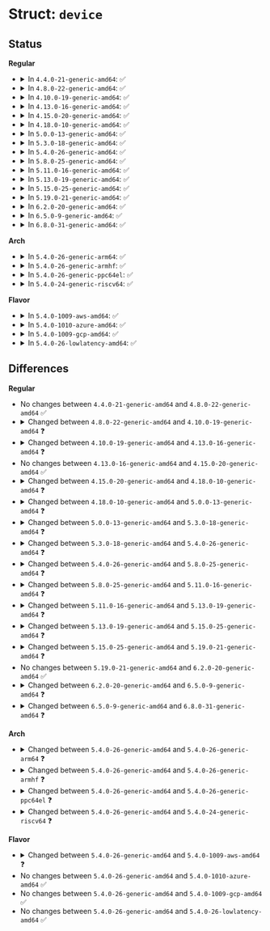 # Struct: <code>device</code>

## Status
<b>Regular</b>
<ul>
<li>
<details>
<summary>In <code>4.4.0-21-generic-amd64</code>: ✅</summary>

```c
struct device {
    struct device * parent;
    struct device_private * p;
    struct kobject kobj;
    const char * init_name;
    const struct device_type * type;
    struct mutex mutex;
    struct bus_type * bus;
    struct device_driver * driver;
    void * platform_data;
    void * driver_data;
    struct dev_pm_info power;
    struct dev_pm_domain * pm_domain;
    struct irq_domain * msi_domain;
    struct dev_pin_info * pins;
    struct list_head msi_list;
    int numa_node;
    u64 * dma_mask;
    u64 coherent_dma_mask;
    long unsigned int dma_pfn_offset;
    struct device_dma_parameters * dma_parms;
    struct list_head dma_pools;
    struct dma_coherent_mem * dma_mem;
    struct dev_archdata archdata;
    struct device_node * of_node;
    struct fwnode_handle * fwnode;
    dev_t devt;
    u32 id;
    spinlock_t devres_lock;
    struct list_head devres_head;
    struct klist_node knode_class;
    struct class * class;
    const struct attribute_group * * groups;
    void (*)(struct device *) release;
    struct iommu_group * iommu_group;
    bool offline_disabled;
    bool offline;
}
```
</details>
</li>
<li>
<details>
<summary>In <code>4.8.0-22-generic-amd64</code>: ✅</summary>

```c
struct device {
    struct device * parent;
    struct device_private * p;
    struct kobject kobj;
    const char * init_name;
    const struct device_type * type;
    struct mutex mutex;
    struct bus_type * bus;
    struct device_driver * driver;
    void * platform_data;
    void * driver_data;
    struct dev_pm_info power;
    struct dev_pm_domain * pm_domain;
    struct irq_domain * msi_domain;
    struct dev_pin_info * pins;
    struct list_head msi_list;
    int numa_node;
    u64 * dma_mask;
    u64 coherent_dma_mask;
    long unsigned int dma_pfn_offset;
    struct device_dma_parameters * dma_parms;
    struct list_head dma_pools;
    struct dma_coherent_mem * dma_mem;
    struct dev_archdata archdata;
    struct device_node * of_node;
    struct fwnode_handle * fwnode;
    dev_t devt;
    u32 id;
    spinlock_t devres_lock;
    struct list_head devres_head;
    struct klist_node knode_class;
    struct class * class;
    const struct attribute_group * * groups;
    void (*)(struct device *) release;
    struct iommu_group * iommu_group;
    bool offline_disabled;
    bool offline;
}
```
</details>
</li>
<li>
<details>
<summary>In <code>4.10.0-19-generic-amd64</code>: ✅</summary>

```c
struct device {
    struct device * parent;
    struct device_private * p;
    struct kobject kobj;
    const char * init_name;
    const struct device_type * type;
    struct mutex mutex;
    struct bus_type * bus;
    struct device_driver * driver;
    void * platform_data;
    void * driver_data;
    struct dev_links_info links;
    struct dev_pm_info power;
    struct dev_pm_domain * pm_domain;
    struct irq_domain * msi_domain;
    struct dev_pin_info * pins;
    struct list_head msi_list;
    int numa_node;
    u64 * dma_mask;
    u64 coherent_dma_mask;
    long unsigned int dma_pfn_offset;
    struct device_dma_parameters * dma_parms;
    struct list_head dma_pools;
    struct dma_coherent_mem * dma_mem;
    struct dev_archdata archdata;
    struct device_node * of_node;
    struct fwnode_handle * fwnode;
    dev_t devt;
    u32 id;
    spinlock_t devres_lock;
    struct list_head devres_head;
    struct klist_node knode_class;
    struct class * class;
    const struct attribute_group * * groups;
    void (*)(struct device *) release;
    struct iommu_group * iommu_group;
    struct iommu_fwspec * iommu_fwspec;
    bool offline_disabled;
    bool offline;
}
```
</details>
</li>
<li>
<details>
<summary>In <code>4.13.0-16-generic-amd64</code>: ✅</summary>

```c
struct device {
    struct device * parent;
    struct device_private * p;
    struct kobject kobj;
    const char * init_name;
    const struct device_type * type;
    struct mutex mutex;
    struct bus_type * bus;
    struct device_driver * driver;
    void * platform_data;
    void * driver_data;
    struct dev_links_info links;
    struct dev_pm_info power;
    struct dev_pm_domain * pm_domain;
    struct irq_domain * msi_domain;
    struct dev_pin_info * pins;
    struct list_head msi_list;
    int numa_node;
    const struct dma_map_ops * dma_ops;
    u64 * dma_mask;
    u64 coherent_dma_mask;
    long unsigned int dma_pfn_offset;
    struct device_dma_parameters * dma_parms;
    struct list_head dma_pools;
    struct dma_coherent_mem * dma_mem;
    struct dev_archdata archdata;
    struct device_node * of_node;
    struct fwnode_handle * fwnode;
    dev_t devt;
    u32 id;
    spinlock_t devres_lock;
    struct list_head devres_head;
    struct klist_node knode_class;
    struct class * class;
    const struct attribute_group * * groups;
    void (*)(struct device *) release;
    struct iommu_group * iommu_group;
    struct iommu_fwspec * iommu_fwspec;
    bool offline_disabled;
    bool offline;
    bool of_node_reused;
}
```
</details>
</li>
<li>
<details>
<summary>In <code>4.15.0-20-generic-amd64</code>: ✅</summary>

```c
struct device {
    struct device * parent;
    struct device_private * p;
    struct kobject kobj;
    const char * init_name;
    const struct device_type * type;
    struct mutex mutex;
    struct bus_type * bus;
    struct device_driver * driver;
    void * platform_data;
    void * driver_data;
    struct dev_links_info links;
    struct dev_pm_info power;
    struct dev_pm_domain * pm_domain;
    struct irq_domain * msi_domain;
    struct dev_pin_info * pins;
    struct list_head msi_list;
    int numa_node;
    const struct dma_map_ops * dma_ops;
    u64 * dma_mask;
    u64 coherent_dma_mask;
    long unsigned int dma_pfn_offset;
    struct device_dma_parameters * dma_parms;
    struct list_head dma_pools;
    struct dma_coherent_mem * dma_mem;
    struct dev_archdata archdata;
    struct device_node * of_node;
    struct fwnode_handle * fwnode;
    dev_t devt;
    u32 id;
    spinlock_t devres_lock;
    struct list_head devres_head;
    struct klist_node knode_class;
    struct class * class;
    const struct attribute_group * * groups;
    void (*)(struct device *) release;
    struct iommu_group * iommu_group;
    struct iommu_fwspec * iommu_fwspec;
    bool offline_disabled;
    bool offline;
    bool of_node_reused;
}
```
</details>
</li>
<li>
<details>
<summary>In <code>4.18.0-10-generic-amd64</code>: ✅</summary>

```c
struct device {
    struct device * parent;
    struct device_private * p;
    struct kobject kobj;
    const char * init_name;
    const struct device_type * type;
    struct mutex mutex;
    struct bus_type * bus;
    struct device_driver * driver;
    void * platform_data;
    void * driver_data;
    struct dev_links_info links;
    struct dev_pm_info power;
    struct dev_pm_domain * pm_domain;
    struct irq_domain * msi_domain;
    struct dev_pin_info * pins;
    struct list_head msi_list;
    int numa_node;
    const struct dma_map_ops * dma_ops;
    u64 * dma_mask;
    u64 coherent_dma_mask;
    long unsigned int dma_pfn_offset;
    struct device_dma_parameters * dma_parms;
    struct list_head dma_pools;
    struct dma_coherent_mem * dma_mem;
    struct dev_archdata archdata;
    struct device_node * of_node;
    struct fwnode_handle * fwnode;
    dev_t devt;
    u32 id;
    spinlock_t devres_lock;
    struct list_head devres_head;
    struct klist_node knode_class;
    struct class * class;
    const struct attribute_group * * groups;
    void (*)(struct device *) release;
    struct iommu_group * iommu_group;
    struct iommu_fwspec * iommu_fwspec;
    bool offline_disabled;
    bool offline;
    bool of_node_reused;
    bool dma_32bit_limit;
}
```
</details>
</li>
<li>
<details>
<summary>In <code>5.0.0-13-generic-amd64</code>: ✅</summary>

```c
struct device {
    struct device * parent;
    struct device_private * p;
    struct kobject kobj;
    const char * init_name;
    const struct device_type * type;
    struct mutex mutex;
    struct bus_type * bus;
    struct device_driver * driver;
    void * platform_data;
    void * driver_data;
    struct dev_links_info links;
    struct dev_pm_info power;
    struct dev_pm_domain * pm_domain;
    struct irq_domain * msi_domain;
    struct dev_pin_info * pins;
    struct list_head msi_list;
    int numa_node;
    const struct dma_map_ops * dma_ops;
    u64 * dma_mask;
    u64 coherent_dma_mask;
    u64 bus_dma_mask;
    long unsigned int dma_pfn_offset;
    struct device_dma_parameters * dma_parms;
    struct list_head dma_pools;
    struct dma_coherent_mem * dma_mem;
    struct dev_archdata archdata;
    struct device_node * of_node;
    struct fwnode_handle * fwnode;
    dev_t devt;
    u32 id;
    spinlock_t devres_lock;
    struct list_head devres_head;
    struct klist_node knode_class;
    struct class * class;
    const struct attribute_group * * groups;
    void (*)(struct device *) release;
    struct iommu_group * iommu_group;
    struct iommu_fwspec * iommu_fwspec;
    bool offline_disabled;
    bool offline;
    bool of_node_reused;
}
```
</details>
</li>
<li>
<details>
<summary>In <code>5.3.0-18-generic-amd64</code>: ✅</summary>

```c
struct device {
    struct kobject kobj;
    struct device * parent;
    struct device_private * p;
    const char * init_name;
    const struct device_type * type;
    struct bus_type * bus;
    struct device_driver * driver;
    void * platform_data;
    void * driver_data;
    struct mutex mutex;
    struct dev_links_info links;
    struct dev_pm_info power;
    struct dev_pm_domain * pm_domain;
    struct irq_domain * msi_domain;
    struct dev_pin_info * pins;
    struct list_head msi_list;
    const struct dma_map_ops * dma_ops;
    u64 * dma_mask;
    u64 coherent_dma_mask;
    u64 bus_dma_mask;
    long unsigned int dma_pfn_offset;
    struct device_dma_parameters * dma_parms;
    struct list_head dma_pools;
    struct dma_coherent_mem * dma_mem;
    struct dev_archdata archdata;
    struct device_node * of_node;
    struct fwnode_handle * fwnode;
    int numa_node;
    dev_t devt;
    u32 id;
    spinlock_t devres_lock;
    struct list_head devres_head;
    struct class * class;
    const struct attribute_group * * groups;
    void (*)(struct device *) release;
    struct iommu_group * iommu_group;
    struct iommu_fwspec * iommu_fwspec;
    struct iommu_param * iommu_param;
    bool offline_disabled;
    bool offline;
    bool of_node_reused;
}
```
</details>
</li>
<li>
<details>
<summary>In <code>5.4.0-26-generic-amd64</code>: ✅</summary>

```c
struct device {
    struct kobject kobj;
    struct device * parent;
    struct device_private * p;
    const char * init_name;
    const struct device_type * type;
    struct bus_type * bus;
    struct device_driver * driver;
    void * platform_data;
    void * driver_data;
    struct mutex mutex;
    struct dev_links_info links;
    struct dev_pm_info power;
    struct dev_pm_domain * pm_domain;
    struct irq_domain * msi_domain;
    struct dev_pin_info * pins;
    struct list_head msi_list;
    const struct dma_map_ops * dma_ops;
    u64 * dma_mask;
    u64 coherent_dma_mask;
    u64 bus_dma_mask;
    long unsigned int dma_pfn_offset;
    struct device_dma_parameters * dma_parms;
    struct list_head dma_pools;
    struct dev_archdata archdata;
    struct device_node * of_node;
    struct fwnode_handle * fwnode;
    int numa_node;
    dev_t devt;
    u32 id;
    spinlock_t devres_lock;
    struct list_head devres_head;
    struct class * class;
    const struct attribute_group * * groups;
    void (*)(struct device *) release;
    struct iommu_group * iommu_group;
    struct iommu_fwspec * iommu_fwspec;
    struct iommu_param * iommu_param;
    bool offline_disabled;
    bool offline;
    bool of_node_reused;
}
```
</details>
</li>
<li>
<details>
<summary>In <code>5.8.0-25-generic-amd64</code>: ✅</summary>

```c
struct device {
    struct kobject kobj;
    struct device * parent;
    struct device_private * p;
    const char * init_name;
    const struct device_type * type;
    struct bus_type * bus;
    struct device_driver * driver;
    void * platform_data;
    void * driver_data;
    struct mutex mutex;
    struct dev_links_info links;
    struct dev_pm_info power;
    struct dev_pm_domain * pm_domain;
    struct irq_domain * msi_domain;
    struct dev_pin_info * pins;
    struct list_head msi_list;
    const struct dma_map_ops * dma_ops;
    u64 * dma_mask;
    u64 coherent_dma_mask;
    u64 bus_dma_limit;
    long unsigned int dma_pfn_offset;
    struct device_dma_parameters * dma_parms;
    struct list_head dma_pools;
    struct dev_archdata archdata;
    struct device_node * of_node;
    struct fwnode_handle * fwnode;
    int numa_node;
    dev_t devt;
    u32 id;
    spinlock_t devres_lock;
    struct list_head devres_head;
    struct class * class;
    const struct attribute_group * * groups;
    void (*)(struct device *) release;
    struct iommu_group * iommu_group;
    struct dev_iommu * iommu;
    bool offline_disabled;
    bool offline;
    bool of_node_reused;
    bool state_synced;
}
```
</details>
</li>
<li>
<details>
<summary>In <code>5.11.0-16-generic-amd64</code>: ✅</summary>

```c
struct device {
    struct kobject kobj;
    struct device * parent;
    struct device_private * p;
    const char * init_name;
    const struct device_type * type;
    struct bus_type * bus;
    struct device_driver * driver;
    void * platform_data;
    void * driver_data;
    struct mutex mutex;
    struct dev_links_info links;
    struct dev_pm_info power;
    struct dev_pm_domain * pm_domain;
    struct em_perf_domain * em_pd;
    struct irq_domain * msi_domain;
    struct dev_pin_info * pins;
    struct list_head msi_list;
    const struct dma_map_ops * dma_ops;
    u64 * dma_mask;
    u64 coherent_dma_mask;
    u64 bus_dma_limit;
    const struct bus_dma_region * dma_range_map;
    struct device_dma_parameters * dma_parms;
    struct list_head dma_pools;
    struct dev_archdata archdata;
    struct device_node * of_node;
    struct fwnode_handle * fwnode;
    int numa_node;
    dev_t devt;
    u32 id;
    spinlock_t devres_lock;
    struct list_head devres_head;
    struct class * class;
    const struct attribute_group * * groups;
    void (*)(struct device *) release;
    struct iommu_group * iommu_group;
    struct dev_iommu * iommu;
    bool offline_disabled;
    bool offline;
    bool of_node_reused;
    bool state_synced;
}
```
</details>
</li>
<li>
<details>
<summary>In <code>5.13.0-19-generic-amd64</code>: ✅</summary>

```c
struct device {
    struct kobject kobj;
    struct device * parent;
    struct device_private * p;
    const char * init_name;
    const struct device_type * type;
    struct bus_type * bus;
    struct device_driver * driver;
    void * platform_data;
    void * driver_data;
    struct mutex mutex;
    struct dev_links_info links;
    struct dev_pm_info power;
    struct dev_pm_domain * pm_domain;
    struct em_perf_domain * em_pd;
    struct irq_domain * msi_domain;
    struct dev_pin_info * pins;
    raw_spinlock_t msi_lock;
    struct list_head msi_list;
    const struct dma_map_ops * dma_ops;
    u64 * dma_mask;
    u64 coherent_dma_mask;
    u64 bus_dma_limit;
    const struct bus_dma_region * dma_range_map;
    struct device_dma_parameters * dma_parms;
    struct list_head dma_pools;
    struct dev_archdata archdata;
    struct device_node * of_node;
    struct fwnode_handle * fwnode;
    int numa_node;
    dev_t devt;
    u32 id;
    spinlock_t devres_lock;
    struct list_head devres_head;
    struct class * class;
    const struct attribute_group * * groups;
    void (*)(struct device *) release;
    struct iommu_group * iommu_group;
    struct dev_iommu * iommu;
    bool offline_disabled;
    bool offline;
    bool of_node_reused;
    bool state_synced;
    bool can_match;
}
```
</details>
</li>
<li>
<details>
<summary>In <code>5.15.0-25-generic-amd64</code>: ✅</summary>

```c
struct device {
    struct kobject kobj;
    struct device * parent;
    struct device_private * p;
    const char * init_name;
    const struct device_type * type;
    struct bus_type * bus;
    struct device_driver * driver;
    void * platform_data;
    void * driver_data;
    struct mutex mutex;
    struct dev_links_info links;
    struct dev_pm_info power;
    struct dev_pm_domain * pm_domain;
    struct em_perf_domain * em_pd;
    struct irq_domain * msi_domain;
    struct dev_pin_info * pins;
    raw_spinlock_t msi_lock;
    struct list_head msi_list;
    const struct dma_map_ops * dma_ops;
    u64 * dma_mask;
    u64 coherent_dma_mask;
    u64 bus_dma_limit;
    const struct bus_dma_region * dma_range_map;
    struct device_dma_parameters * dma_parms;
    struct list_head dma_pools;
    struct io_tlb_mem * dma_io_tlb_mem;
    struct dev_archdata archdata;
    struct device_node * of_node;
    struct fwnode_handle * fwnode;
    int numa_node;
    dev_t devt;
    u32 id;
    spinlock_t devres_lock;
    struct list_head devres_head;
    struct class * class;
    const struct attribute_group * * groups;
    void (*)(struct device *) release;
    struct iommu_group * iommu_group;
    struct dev_iommu * iommu;
    enum device_removable removable;
    bool offline_disabled;
    bool offline;
    bool of_node_reused;
    bool state_synced;
    bool can_match;
}
```
</details>
</li>
<li>
<details>
<summary>In <code>5.19.0-21-generic-amd64</code>: ✅</summary>

```c
struct device {
    struct kobject kobj;
    struct device * parent;
    struct device_private * p;
    const char * init_name;
    const struct device_type * type;
    struct bus_type * bus;
    struct device_driver * driver;
    void * platform_data;
    void * driver_data;
    struct mutex mutex;
    struct dev_links_info links;
    struct dev_pm_info power;
    struct dev_pm_domain * pm_domain;
    struct em_perf_domain * em_pd;
    struct dev_pin_info * pins;
    struct dev_msi_info msi;
    const struct dma_map_ops * dma_ops;
    u64 * dma_mask;
    u64 coherent_dma_mask;
    u64 bus_dma_limit;
    const struct bus_dma_region * dma_range_map;
    struct device_dma_parameters * dma_parms;
    struct list_head dma_pools;
    struct io_tlb_mem * dma_io_tlb_mem;
    struct dev_archdata archdata;
    struct device_node * of_node;
    struct fwnode_handle * fwnode;
    int numa_node;
    dev_t devt;
    u32 id;
    spinlock_t devres_lock;
    struct list_head devres_head;
    struct class * class;
    const struct attribute_group * * groups;
    void (*)(struct device *) release;
    struct iommu_group * iommu_group;
    struct dev_iommu * iommu;
    struct device_physical_location * physical_location;
    enum device_removable removable;
    bool offline_disabled;
    bool offline;
    bool of_node_reused;
    bool state_synced;
    bool can_match;
}
```
</details>
</li>
<li>
<details>
<summary>In <code>6.2.0-20-generic-amd64</code>: ✅</summary>

```c
struct device {
    struct kobject kobj;
    struct device * parent;
    struct device_private * p;
    const char * init_name;
    const struct device_type * type;
    struct bus_type * bus;
    struct device_driver * driver;
    void * platform_data;
    void * driver_data;
    struct mutex mutex;
    struct dev_links_info links;
    struct dev_pm_info power;
    struct dev_pm_domain * pm_domain;
    struct em_perf_domain * em_pd;
    struct dev_pin_info * pins;
    struct dev_msi_info msi;
    const struct dma_map_ops * dma_ops;
    u64 * dma_mask;
    u64 coherent_dma_mask;
    u64 bus_dma_limit;
    const struct bus_dma_region * dma_range_map;
    struct device_dma_parameters * dma_parms;
    struct list_head dma_pools;
    struct io_tlb_mem * dma_io_tlb_mem;
    struct dev_archdata archdata;
    struct device_node * of_node;
    struct fwnode_handle * fwnode;
    int numa_node;
    dev_t devt;
    u32 id;
    spinlock_t devres_lock;
    struct list_head devres_head;
    struct class * class;
    const struct attribute_group * * groups;
    void (*)(struct device *) release;
    struct iommu_group * iommu_group;
    struct dev_iommu * iommu;
    struct device_physical_location * physical_location;
    enum device_removable removable;
    bool offline_disabled;
    bool offline;
    bool of_node_reused;
    bool state_synced;
    bool can_match;
}
```
</details>
</li>
<li>
<details>
<summary>In <code>6.5.0-9-generic-amd64</code>: ✅</summary>

```c
struct device {
    struct kobject kobj;
    struct device * parent;
    struct device_private * p;
    const char * init_name;
    const struct device_type * type;
    const struct bus_type * bus;
    struct device_driver * driver;
    void * platform_data;
    void * driver_data;
    struct mutex mutex;
    struct dev_links_info links;
    struct dev_pm_info power;
    struct dev_pm_domain * pm_domain;
    struct em_perf_domain * em_pd;
    struct dev_pin_info * pins;
    struct dev_msi_info msi;
    const struct dma_map_ops * dma_ops;
    u64 * dma_mask;
    u64 coherent_dma_mask;
    u64 bus_dma_limit;
    const struct bus_dma_region * dma_range_map;
    struct device_dma_parameters * dma_parms;
    struct list_head dma_pools;
    struct io_tlb_mem * dma_io_tlb_mem;
    struct dev_archdata archdata;
    struct device_node * of_node;
    struct fwnode_handle * fwnode;
    int numa_node;
    dev_t devt;
    u32 id;
    spinlock_t devres_lock;
    struct list_head devres_head;
    const struct class * class;
    const struct attribute_group * * groups;
    void (*)(struct device *) release;
    struct iommu_group * iommu_group;
    struct dev_iommu * iommu;
    struct device_physical_location * physical_location;
    enum device_removable removable;
    bool offline_disabled;
    bool offline;
    bool of_node_reused;
    bool state_synced;
    bool can_match;
}
```
</details>
</li>
<li>
<details>
<summary>In <code>6.8.0-31-generic-amd64</code>: ✅</summary>

```c
struct device {
    struct kobject kobj;
    struct device * parent;
    struct device_private * p;
    const char * init_name;
    const struct device_type * type;
    const struct bus_type * bus;
    struct device_driver * driver;
    void * platform_data;
    void * driver_data;
    struct mutex mutex;
    struct dev_links_info links;
    struct dev_pm_info power;
    struct dev_pm_domain * pm_domain;
    struct em_perf_domain * em_pd;
    struct dev_pin_info * pins;
    struct dev_msi_info msi;
    const struct dma_map_ops * dma_ops;
    u64 * dma_mask;
    u64 coherent_dma_mask;
    u64 bus_dma_limit;
    const struct bus_dma_region * dma_range_map;
    struct device_dma_parameters * dma_parms;
    struct list_head dma_pools;
    struct io_tlb_mem * dma_io_tlb_mem;
    struct list_head dma_io_tlb_pools;
    spinlock_t dma_io_tlb_lock;
    bool dma_uses_io_tlb;
    struct dev_archdata archdata;
    struct device_node * of_node;
    struct fwnode_handle * fwnode;
    int numa_node;
    dev_t devt;
    u32 id;
    spinlock_t devres_lock;
    struct list_head devres_head;
    const struct class * class;
    const struct attribute_group * * groups;
    void (*)(struct device *) release;
    struct iommu_group * iommu_group;
    struct dev_iommu * iommu;
    struct device_physical_location * physical_location;
    enum device_removable removable;
    bool offline_disabled;
    bool offline;
    bool of_node_reused;
    bool state_synced;
    bool can_match;
}
```
</details>
</li>
</ul>
<b>Arch</b>
<ul>
<li>
<details>
<summary>In <code>5.4.0-26-generic-arm64</code>: ✅</summary>

```c
struct device {
    struct kobject kobj;
    struct device * parent;
    struct device_private * p;
    const char * init_name;
    const struct device_type * type;
    struct bus_type * bus;
    struct device_driver * driver;
    void * platform_data;
    void * driver_data;
    struct mutex mutex;
    struct dev_links_info links;
    struct dev_pm_info power;
    struct dev_pm_domain * pm_domain;
    struct irq_domain * msi_domain;
    struct dev_pin_info * pins;
    struct list_head msi_list;
    const struct dma_map_ops * dma_ops;
    u64 * dma_mask;
    u64 coherent_dma_mask;
    u64 bus_dma_mask;
    long unsigned int dma_pfn_offset;
    struct device_dma_parameters * dma_parms;
    struct list_head dma_pools;
    struct dma_coherent_mem * dma_mem;
    struct cma * cma_area;
    struct dev_archdata archdata;
    struct device_node * of_node;
    struct fwnode_handle * fwnode;
    int numa_node;
    dev_t devt;
    u32 id;
    spinlock_t devres_lock;
    struct list_head devres_head;
    struct class * class;
    const struct attribute_group * * groups;
    void (*)(struct device *) release;
    struct iommu_group * iommu_group;
    struct iommu_fwspec * iommu_fwspec;
    struct iommu_param * iommu_param;
    bool offline_disabled;
    bool offline;
    bool of_node_reused;
    bool dma_coherent;
}
```
</details>
</li>
<li>
<details>
<summary>In <code>5.4.0-26-generic-armhf</code>: ✅</summary>

```c
struct device {
    struct kobject kobj;
    struct device * parent;
    struct device_private * p;
    const char * init_name;
    const struct device_type * type;
    struct bus_type * bus;
    struct device_driver * driver;
    void * platform_data;
    void * driver_data;
    struct mutex mutex;
    struct dev_links_info links;
    struct dev_pm_info power;
    struct dev_pm_domain * pm_domain;
    struct irq_domain * msi_domain;
    struct dev_pin_info * pins;
    struct list_head msi_list;
    const struct dma_map_ops * dma_ops;
    u64 * dma_mask;
    u64 coherent_dma_mask;
    u64 bus_dma_mask;
    long unsigned int dma_pfn_offset;
    struct device_dma_parameters * dma_parms;
    struct list_head dma_pools;
    struct dma_coherent_mem * dma_mem;
    struct cma * cma_area;
    struct dev_archdata archdata;
    struct device_node * of_node;
    struct fwnode_handle * fwnode;
    dev_t devt;
    u32 id;
    spinlock_t devres_lock;
    struct list_head devres_head;
    struct class * class;
    const struct attribute_group * * groups;
    void (*)(struct device *) release;
    struct iommu_group * iommu_group;
    struct iommu_fwspec * iommu_fwspec;
    struct iommu_param * iommu_param;
    bool offline_disabled;
    bool offline;
    bool of_node_reused;
}
```
</details>
</li>
<li>
<details>
<summary>In <code>5.4.0-26-generic-ppc64el</code>: ✅</summary>

```c
struct device {
    struct kobject kobj;
    struct device * parent;
    struct device_private * p;
    const char * init_name;
    const struct device_type * type;
    struct bus_type * bus;
    struct device_driver * driver;
    void * platform_data;
    void * driver_data;
    struct mutex mutex;
    struct dev_links_info links;
    struct dev_pm_info power;
    struct dev_pm_domain * pm_domain;
    struct dev_pin_info * pins;
    struct list_head msi_list;
    const struct dma_map_ops * dma_ops;
    u64 * dma_mask;
    u64 coherent_dma_mask;
    u64 bus_dma_mask;
    long unsigned int dma_pfn_offset;
    struct device_dma_parameters * dma_parms;
    struct list_head dma_pools;
    struct dma_coherent_mem * dma_mem;
    struct dev_archdata archdata;
    struct device_node * of_node;
    struct fwnode_handle * fwnode;
    int numa_node;
    dev_t devt;
    u32 id;
    spinlock_t devres_lock;
    struct list_head devres_head;
    struct class * class;
    const struct attribute_group * * groups;
    void (*)(struct device *) release;
    struct iommu_group * iommu_group;
    struct iommu_fwspec * iommu_fwspec;
    struct iommu_param * iommu_param;
    bool offline_disabled;
    bool offline;
    bool of_node_reused;
}
```
</details>
</li>
<li>
<details>
<summary>In <code>5.4.0-24-generic-riscv64</code>: ✅</summary>

```c
struct device {
    struct kobject kobj;
    struct device * parent;
    struct device_private * p;
    const char * init_name;
    const struct device_type * type;
    struct bus_type * bus;
    struct device_driver * driver;
    void * platform_data;
    void * driver_data;
    struct mutex mutex;
    struct dev_links_info links;
    struct dev_pm_info power;
    struct dev_pm_domain * pm_domain;
    struct irq_domain * msi_domain;
    struct dev_pin_info * pins;
    struct list_head msi_list;
    const struct dma_map_ops * dma_ops;
    u64 * dma_mask;
    u64 coherent_dma_mask;
    u64 bus_dma_mask;
    long unsigned int dma_pfn_offset;
    struct device_dma_parameters * dma_parms;
    struct list_head dma_pools;
    struct dma_coherent_mem * dma_mem;
    struct cma * cma_area;
    struct dev_archdata archdata;
    struct device_node * of_node;
    struct fwnode_handle * fwnode;
    dev_t devt;
    u32 id;
    spinlock_t devres_lock;
    struct list_head devres_head;
    struct class * class;
    const struct attribute_group * * groups;
    void (*)(struct device *) release;
    struct iommu_group * iommu_group;
    struct iommu_fwspec * iommu_fwspec;
    struct iommu_param * iommu_param;
    bool offline_disabled;
    bool offline;
    bool of_node_reused;
}
```
</details>
</li>
</ul>
<b>Flavor</b>
<ul>
<li>
<details>
<summary>In <code>5.4.0-1009-aws-amd64</code>: ✅</summary>

```c
struct device {
    struct kobject kobj;
    struct device * parent;
    struct device_private * p;
    const char * init_name;
    const struct device_type * type;
    struct bus_type * bus;
    struct device_driver * driver;
    void * platform_data;
    void * driver_data;
    struct mutex mutex;
    struct dev_links_info links;
    struct dev_pm_info power;
    struct dev_pm_domain * pm_domain;
    struct irq_domain * msi_domain;
    struct dev_pin_info * pins;
    struct list_head msi_list;
    const struct dma_map_ops * dma_ops;
    u64 * dma_mask;
    u64 coherent_dma_mask;
    u64 bus_dma_mask;
    long unsigned int dma_pfn_offset;
    struct device_dma_parameters * dma_parms;
    struct list_head dma_pools;
    struct cma * cma_area;
    struct dev_archdata archdata;
    struct device_node * of_node;
    struct fwnode_handle * fwnode;
    int numa_node;
    dev_t devt;
    u32 id;
    spinlock_t devres_lock;
    struct list_head devres_head;
    struct class * class;
    const struct attribute_group * * groups;
    void (*)(struct device *) release;
    struct iommu_group * iommu_group;
    struct iommu_fwspec * iommu_fwspec;
    struct iommu_param * iommu_param;
    bool offline_disabled;
    bool offline;
    bool of_node_reused;
}
```
</details>
</li>
<li>
<details>
<summary>In <code>5.4.0-1010-azure-amd64</code>: ✅</summary>

```c
struct device {
    struct kobject kobj;
    struct device * parent;
    struct device_private * p;
    const char * init_name;
    const struct device_type * type;
    struct bus_type * bus;
    struct device_driver * driver;
    void * platform_data;
    void * driver_data;
    struct mutex mutex;
    struct dev_links_info links;
    struct dev_pm_info power;
    struct dev_pm_domain * pm_domain;
    struct irq_domain * msi_domain;
    struct dev_pin_info * pins;
    struct list_head msi_list;
    const struct dma_map_ops * dma_ops;
    u64 * dma_mask;
    u64 coherent_dma_mask;
    u64 bus_dma_mask;
    long unsigned int dma_pfn_offset;
    struct device_dma_parameters * dma_parms;
    struct list_head dma_pools;
    struct dev_archdata archdata;
    struct device_node * of_node;
    struct fwnode_handle * fwnode;
    int numa_node;
    dev_t devt;
    u32 id;
    spinlock_t devres_lock;
    struct list_head devres_head;
    struct class * class;
    const struct attribute_group * * groups;
    void (*)(struct device *) release;
    struct iommu_group * iommu_group;
    struct iommu_fwspec * iommu_fwspec;
    struct iommu_param * iommu_param;
    bool offline_disabled;
    bool offline;
    bool of_node_reused;
}
```
</details>
</li>
<li>
<details>
<summary>In <code>5.4.0-1009-gcp-amd64</code>: ✅</summary>

```c
struct device {
    struct kobject kobj;
    struct device * parent;
    struct device_private * p;
    const char * init_name;
    const struct device_type * type;
    struct bus_type * bus;
    struct device_driver * driver;
    void * platform_data;
    void * driver_data;
    struct mutex mutex;
    struct dev_links_info links;
    struct dev_pm_info power;
    struct dev_pm_domain * pm_domain;
    struct irq_domain * msi_domain;
    struct dev_pin_info * pins;
    struct list_head msi_list;
    const struct dma_map_ops * dma_ops;
    u64 * dma_mask;
    u64 coherent_dma_mask;
    u64 bus_dma_mask;
    long unsigned int dma_pfn_offset;
    struct device_dma_parameters * dma_parms;
    struct list_head dma_pools;
    struct dev_archdata archdata;
    struct device_node * of_node;
    struct fwnode_handle * fwnode;
    int numa_node;
    dev_t devt;
    u32 id;
    spinlock_t devres_lock;
    struct list_head devres_head;
    struct class * class;
    const struct attribute_group * * groups;
    void (*)(struct device *) release;
    struct iommu_group * iommu_group;
    struct iommu_fwspec * iommu_fwspec;
    struct iommu_param * iommu_param;
    bool offline_disabled;
    bool offline;
    bool of_node_reused;
}
```
</details>
</li>
<li>
<details>
<summary>In <code>5.4.0-26-lowlatency-amd64</code>: ✅</summary>

```c
struct device {
    struct kobject kobj;
    struct device * parent;
    struct device_private * p;
    const char * init_name;
    const struct device_type * type;
    struct bus_type * bus;
    struct device_driver * driver;
    void * platform_data;
    void * driver_data;
    struct mutex mutex;
    struct dev_links_info links;
    struct dev_pm_info power;
    struct dev_pm_domain * pm_domain;
    struct irq_domain * msi_domain;
    struct dev_pin_info * pins;
    struct list_head msi_list;
    const struct dma_map_ops * dma_ops;
    u64 * dma_mask;
    u64 coherent_dma_mask;
    u64 bus_dma_mask;
    long unsigned int dma_pfn_offset;
    struct device_dma_parameters * dma_parms;
    struct list_head dma_pools;
    struct dev_archdata archdata;
    struct device_node * of_node;
    struct fwnode_handle * fwnode;
    int numa_node;
    dev_t devt;
    u32 id;
    spinlock_t devres_lock;
    struct list_head devres_head;
    struct class * class;
    const struct attribute_group * * groups;
    void (*)(struct device *) release;
    struct iommu_group * iommu_group;
    struct iommu_fwspec * iommu_fwspec;
    struct iommu_param * iommu_param;
    bool offline_disabled;
    bool offline;
    bool of_node_reused;
}
```
</details>
</li>
</ul>

## Differences
<b>Regular</b>
<ul>
<li>
No changes between <code>4.4.0-21-generic-amd64</code> and <code>4.8.0-22-generic-amd64</code> ✅
</li>
<li>
<details>
<summary>Changed between <code>4.8.0-22-generic-amd64</code> and <code>4.10.0-19-generic-amd64</code> ❓</summary>
<ul>
<li>
<b>Field added. </b>
<code>struct dev_links_info links</code>
</li>
<li>
<b>Field added. </b>
<code>struct iommu_fwspec * iommu_fwspec</code>
</li>
</ul>
</details>
</li>
<li>
<details>
<summary>Changed between <code>4.10.0-19-generic-amd64</code> and <code>4.13.0-16-generic-amd64</code> ❓</summary>
<ul>
<li>
<b>Field added. </b>
<code>const struct dma_map_ops * dma_ops</code>
</li>
<li>
<b>Field added. </b>
<code>bool of_node_reused</code>
</li>
</ul>
</details>
</li>
<li>
No changes between <code>4.13.0-16-generic-amd64</code> and <code>4.15.0-20-generic-amd64</code> ✅
</li>
<li>
<details>
<summary>Changed between <code>4.15.0-20-generic-amd64</code> and <code>4.18.0-10-generic-amd64</code> ❓</summary>
<ul>
<li>
<b>Field added. </b>
<code>bool dma_32bit_limit</code>
</li>
</ul>
</details>
</li>
<li>
<details>
<summary>Changed between <code>4.18.0-10-generic-amd64</code> and <code>5.0.0-13-generic-amd64</code> ❓</summary>
<ul>
<li>
<b>Field added. </b>
<code>u64 bus_dma_mask</code>
</li>
<li>
<b>Field removed. </b>
<code>bool dma_32bit_limit</code>
</li>
</ul>
</details>
</li>
<li>
<details>
<summary>Changed between <code>5.0.0-13-generic-amd64</code> and <code>5.3.0-18-generic-amd64</code> ❓</summary>
<ul>
<li>
<b>Field added. </b>
<code>struct iommu_param * iommu_param</code>
</li>
<li>
<b>Field removed. </b>
<code>struct klist_node knode_class</code>
</li>
<li>
<b>Field type changed. </b>
<code>struct dma_coherent_mem * dma_mem</code> ➡️ <code>struct dma_coherent_mem * dma_mem</code>
</li>
</ul>
</details>
</li>
<li>
<details>
<summary>Changed between <code>5.3.0-18-generic-amd64</code> and <code>5.4.0-26-generic-amd64</code> ❓</summary>
<ul>
<li>
<b>Field removed. </b>
<code>struct dma_coherent_mem * dma_mem</code>
</li>
</ul>
</details>
</li>
<li>
<details>
<summary>Changed between <code>5.4.0-26-generic-amd64</code> and <code>5.8.0-25-generic-amd64</code> ❓</summary>
<ul>
<li>
<b>Field added. </b>
<code>u64 bus_dma_limit</code>
</li>
<li>
<b>Field added. </b>
<code>struct dev_iommu * iommu</code>
</li>
<li>
<b>Field added. </b>
<code>bool state_synced</code>
</li>
<li>
<b>Field removed. </b>
<code>u64 bus_dma_mask</code>
</li>
<li>
<b>Field removed. </b>
<code>struct iommu_fwspec * iommu_fwspec</code>
</li>
<li>
<b>Field removed. </b>
<code>struct iommu_param * iommu_param</code>
</li>
</ul>
</details>
</li>
<li>
<details>
<summary>Changed between <code>5.8.0-25-generic-amd64</code> and <code>5.11.0-16-generic-amd64</code> ❓</summary>
<ul>
<li>
<b>Field added. </b>
<code>struct em_perf_domain * em_pd</code>
</li>
<li>
<b>Field added. </b>
<code>const struct bus_dma_region * dma_range_map</code>
</li>
<li>
<b>Field removed. </b>
<code>long unsigned int dma_pfn_offset</code>
</li>
</ul>
</details>
</li>
<li>
<details>
<summary>Changed between <code>5.11.0-16-generic-amd64</code> and <code>5.13.0-19-generic-amd64</code> ❓</summary>
<ul>
<li>
<b>Field added. </b>
<code>raw_spinlock_t msi_lock</code>
</li>
<li>
<b>Field added. </b>
<code>bool can_match</code>
</li>
</ul>
</details>
</li>
<li>
<details>
<summary>Changed between <code>5.13.0-19-generic-amd64</code> and <code>5.15.0-25-generic-amd64</code> ❓</summary>
<ul>
<li>
<b>Field added. </b>
<code>struct io_tlb_mem * dma_io_tlb_mem</code>
</li>
<li>
<b>Field added. </b>
<code>enum device_removable removable</code>
</li>
</ul>
</details>
</li>
<li>
<details>
<summary>Changed between <code>5.15.0-25-generic-amd64</code> and <code>5.19.0-21-generic-amd64</code> ❓</summary>
<ul>
<li>
<b>Field added. </b>
<code>struct dev_msi_info msi</code>
</li>
<li>
<b>Field added. </b>
<code>struct device_physical_location * physical_location</code>
</li>
<li>
<b>Field removed. </b>
<code>struct irq_domain * msi_domain</code>
</li>
<li>
<b>Field removed. </b>
<code>raw_spinlock_t msi_lock</code>
</li>
<li>
<b>Field removed. </b>
<code>struct list_head msi_list</code>
</li>
</ul>
</details>
</li>
<li>
No changes between <code>5.19.0-21-generic-amd64</code> and <code>6.2.0-20-generic-amd64</code> ✅
</li>
<li>
<details>
<summary>Changed between <code>6.2.0-20-generic-amd64</code> and <code>6.5.0-9-generic-amd64</code> ❓</summary>
<ul>
<li>
<b>Field type changed. </b>
<code>struct bus_type * bus</code> ➡️ <code>const struct bus_type * bus</code>
</li>
<li>
<b>Field type changed. </b>
<code>struct class * class</code> ➡️ <code>const struct class * class</code>
</li>
</ul>
</details>
</li>
<li>
<details>
<summary>Changed between <code>6.5.0-9-generic-amd64</code> and <code>6.8.0-31-generic-amd64</code> ❓</summary>
<ul>
<li>
<b>Field added. </b>
<code>struct list_head dma_io_tlb_pools</code>
</li>
<li>
<b>Field added. </b>
<code>spinlock_t dma_io_tlb_lock</code>
</li>
<li>
<b>Field added. </b>
<code>bool dma_uses_io_tlb</code>
</li>
</ul>
</details>
</li>
</ul>
<b>Arch</b>
<ul>
<li>
<details>
<summary>Changed between <code>5.4.0-26-generic-amd64</code> and <code>5.4.0-26-generic-arm64</code> ❓</summary>
<ul>
<li>
<b>Field added. </b>
<code>struct dma_coherent_mem * dma_mem</code>
</li>
<li>
<b>Field added. </b>
<code>struct cma * cma_area</code>
</li>
<li>
<b>Field added. </b>
<code>bool dma_coherent</code>
</li>
</ul>
</details>
</li>
<li>
<details>
<summary>Changed between <code>5.4.0-26-generic-amd64</code> and <code>5.4.0-26-generic-armhf</code> ❓</summary>
<ul>
<li>
<b>Field added. </b>
<code>struct dma_coherent_mem * dma_mem</code>
</li>
<li>
<b>Field added. </b>
<code>struct cma * cma_area</code>
</li>
<li>
<b>Field removed. </b>
<code>int numa_node</code>
</li>
</ul>
</details>
</li>
<li>
<details>
<summary>Changed between <code>5.4.0-26-generic-amd64</code> and <code>5.4.0-26-generic-ppc64el</code> ❓</summary>
<ul>
<li>
<b>Field added. </b>
<code>struct dma_coherent_mem * dma_mem</code>
</li>
<li>
<b>Field removed. </b>
<code>struct irq_domain * msi_domain</code>
</li>
</ul>
</details>
</li>
<li>
<details>
<summary>Changed between <code>5.4.0-26-generic-amd64</code> and <code>5.4.0-24-generic-riscv64</code> ❓</summary>
<ul>
<li>
<b>Field added. </b>
<code>struct dma_coherent_mem * dma_mem</code>
</li>
<li>
<b>Field added. </b>
<code>struct cma * cma_area</code>
</li>
<li>
<b>Field removed. </b>
<code>int numa_node</code>
</li>
<li>
<b>Field type changed. </b>
<code>struct iommu_param * iommu_param</code> ➡️ <code>struct iommu_param * iommu_param</code>
</li>
</ul>
</details>
</li>
</ul>
<b>Flavor</b>
<ul>
<li>
<details>
<summary>Changed between <code>5.4.0-26-generic-amd64</code> and <code>5.4.0-1009-aws-amd64</code> ❓</summary>
<ul>
<li>
<b>Field added. </b>
<code>struct cma * cma_area</code>
</li>
</ul>
</details>
</li>
<li>
No changes between <code>5.4.0-26-generic-amd64</code> and <code>5.4.0-1010-azure-amd64</code> ✅
</li>
<li>
No changes between <code>5.4.0-26-generic-amd64</code> and <code>5.4.0-1009-gcp-amd64</code> ✅
</li>
<li>
No changes between <code>5.4.0-26-generic-amd64</code> and <code>5.4.0-26-lowlatency-amd64</code> ✅
</li>
</ul>
